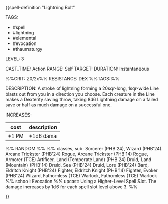 {{spell-definition "Lightning Bolt"

TAGS: 
  - #spell
  - #lightning
  - #elemental
  - #evocation 
  - #thaumaturgy 

LEVEL: 3

CAST_TIME: Action
RANGE: Self
TARGET: 
DURATION: Instantaneous

%%CRIT: 20/2x%%
RESISTANCE: DEX
%%TAGS:%%

DESCRIPTION:
A stroke of lightning forming a 20sqr-long, 1sqr-wide Line blasts out from you in a direction you choose. Each creature in the Line makes a Dexterity saving throw, taking 8d6 Lightning damage on a failed save or half as much damage on a successful one.

INCREASES:

| cost  | description |
| ----- | ----------- |
| +1 PM | +1d6 dama   |


%% RANDOM
%%
%% classes, sub: Sorcerer (PHB'24), Wizard (PHB'24). Arcane Trickster (PHB'24) Rogue, Arcane Trickster (PHB'14) Rogue, Armorer (TCE) Artificer, Land (Temperate Land) (PHB'24) Druid, Land (Mountain) (PHB'14) Druid, Sea (PHB'24) Druid, Lore (PHB'24) Bard, Eldritch Knight (PHB'24) Fighter, Eldritch Knight (PHB'14) Fighter, Evoker (PHB'24) Wizard, Fathomless (TCE) Warlock, Fathomless (TCE) Warlock
%% school: Evocation
%% upcast: Using a Higher-Level Spell Slot. The damage increases by 1d6 for each spell slot level above 3.
%%


}}